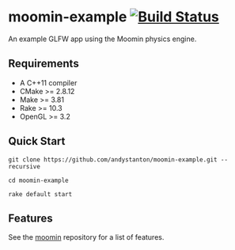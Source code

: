 # moomin-example [![Build Status](http://drone.cyniq.com/api/badge/github.com/andystanton/moomin-example/status.svg?branch=master)](http://drone.cyniq.com/github.com/andystanton/moomin-example)

An example GLFW app using the Moomin physics engine.

## Requirements

 * A C++11 compiler
 * CMake >= 2.8.12
 * Make >= 3.81
 * Rake >= 10.3
 * OpenGL >= 3.2

## Quick Start

```
git clone https://github.com/andystanton/moomin-example.git --recursive

cd moomin-example

rake default start
```

## Features

See the [moomin](https://github.com/andystanton/moomin#moomin-) repository for a list of features.
